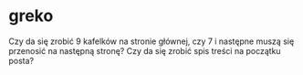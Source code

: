 # greko
Czy da się zrobić 9 kafelków na stronie głównej, czy 7 i następne muszą się przenosić na następną stronę? 
Czy da się zrobić spis treści na początku posta? 
